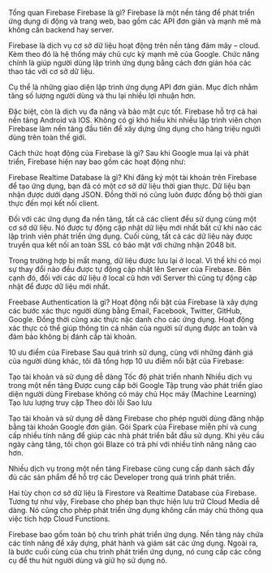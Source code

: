Tổng quan Firebase 
Firebase là gì?
Firebase là một nền tảng để phát triển ứng dụng di động và trang web, 
bao gồm các API đơn giản và mạnh mẽ mà không cần backend hay server.

Firebase là dịch vụ cơ sở dữ liệu hoạt động trên nền tảng đám mây – cloud. 
Kèm theo đó là hệ thống máy chủ cực kỳ mạnh mẽ của Google. 
Chức năng chính là giúp người dùng lập trình ứng dụng bằng cách đơn giản hóa các thao tác với cơ sở dữ liệu.

Cụ thể là những giao diện lập trình ứng dụng API đơn giản. 
Mục đích nhằm tăng số lượng người dùng và thu lại nhiều lợi nhuận hơn.

Đặc biệt, còn là dịch vụ đa năng và bảo mật cực tốt. 
Firebase hỗ trợ cả hai nền tảng Android và IOS. Không có gì khó hiểu khi 
nhiều lập trình viên chọn Firebase làm nền tảng đầu tiên để xây dựng ứng dụng cho hàng triệu người dùng trên toàn thế giới.

Cách thức hoạt động của Firebase là gì?
Sau khi Google mua lại và phát triển, Firebase hiện nay bao gồm các hoạt động như:

Firebase Realtime Database là gì?
Khi đăng ký một tài khoản trên Firebase để tạo ứng dụng, bạn đã có một cơ sở dữ liệu thời gian thực. 
Dữ liệu bạn nhận được dưới dạng JSON. 
Đồng thời nó cũng luôn được đồng bộ thời gian thực đến mọi kết nối client.

Đối với các ứng dụng đa nền tảng, tất cả các client đều sử dụng cùng một cơ sở dữ liệu. 
Nó được tự động cập nhật dữ liệu mới nhất bất cứ khi nào các lập trình viên phát triển ứng dụng. 
Cuối cùng, tất cả các dữ liệu này được truyền qua kết nối an toàn SSL có bảo mật với chứng nhận 2048 bit.

Trong trường hợp bị mất mạng, dữ liệu được lưu lại ở local. 
Vì thế khi có mọi sự thay đổi nào đều được tự động cập nhật lên Server của Firebase. 
Bên cạnh đó, đối với các dữ liệu ở local cũ hơn với Server thì cũng tự động cập nhật để được dữ liệu mới nhất.

Freebase Authentication là gì?
Hoạt động nổi bật của Firebase là xây dựng các bước xác thực người dùng bằng Email, 
Facebook, Twitter, GitHub, Google. Đồng thời cũng xác thực nặc danh cho các ứng dụng. 
Hoạt động xác thực có thể giúp thông tin cá nhân của người sử dụng được an toàn và đảm bảo không bị đánh cắp tài khoản. 

10 ưu điểm của Firebase
Sau quá trình sử dụng, cùng với những đánh giá của người dùng khác, tôi đã tổng hợp 10 ưu điểm nổi bật của Firebase:

Tạo tài khoản và sử dụng dễ dàng
Tốc độ phát triển nhanh
Nhiều dịch vụ trong một nền tảng
Được cung cấp bởi Google 
Tập trung vào phát triển giao diện người dùng 
Firebase không có máy chủ
Học máy (Machine Learning)
Tạo lưu lượng truy cập
Theo dõi lỗi
Sao lưu

Tạo tài khoản và sử dụng dễ dàng
Firebase cho phép người dùng đăng nhập bằng tài khoản Google đơn giản. Gói Spark của Firebase miễn phí và cung cấp nhiều tính năng để giúp các nhà phát triển bắt đầu sử dụng. 
Khi yêu cầu ngày càng tăng, tôi chọn gói Blaze có trả phí với nhiều tính năng nâng cao hơn.

Nhiều dịch vụ trong một nền tảng
Firebase cũng cung cấp danh sách đầy đủ các sản phẩm để hỗ trợ các Developer trong quá trình phát triển.

Hai tùy chọn cơ sở dữ liệu là Firestore và Realtime Database của Firebase. 
Tương tự như vậy, Firebase cho phép bạn thực hiện lưu trữ Cloud Media dễ dàng. 
Nó cũng cho phép phát triển ứng dụng không cần máy chủ thông qua việc tích hợp Cloud Functions.

Firebase bao gồm toàn bộ chu trình phát triển ứng dụng. 
Nền tảng này chứa các tính năng để xây dựng, phát hành và giám sát các ứng dụng. 
Ngoài ra, là bước cuối cùng của chu trình phát triển ứng dụng, nó cung cấp các công cụ để thu hút người dùng và giữ họ sử dụng nó.
